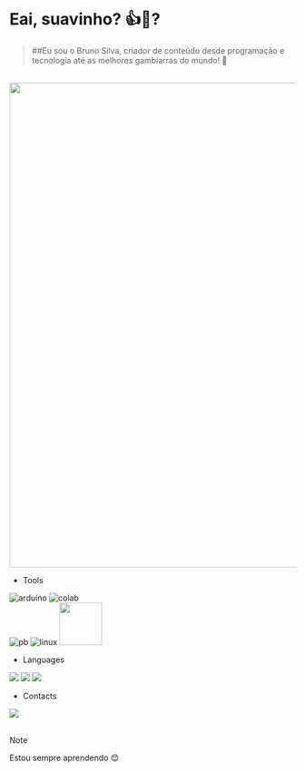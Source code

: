 # Eai, suavinho? 👍🍷?
> ##Eu sou o Bruno Silva, criador de conteúdo desde programação e tecnologia até as melhores gambiarras do mundo! 👀
<br>

<img width="855" src="https://i.ibb.co/Dgf1PCD/Design-sem-nome.png">
<br>

* Tools

![arduino](https://img.shields.io/badge/Arduino_IDE-00979D?style=for-the-badge&logo=arduino&logoColor=white)
![colab](https://img.shields.io/badge/Colab-F9AB00?style=for-the-badge&logo=googlecolab&color=525252)  
![pb](https://img.shields.io/badge/PowerBI-F2C811?style=for-the-badge&logo=Power%20BI&logoColor=white)
![linux](https://img.shields.io/badge/Linux-FCC624?style=for-the-badge&logo=linux&logoColor=black)
<img width="75" src="https://upload.wikimedia.org/wikipedia/commons/thumb/4/4c/Logo-tinkercad-wordmark.svg/512px-Logo-tinkercad-wordmark.svg.png?20191017154918"/>

* Languages
  
![](https://img.shields.io/badge/Python-FFD43B?style=for-the-badge&logo=python&logoColor=blue)
![](https://img.shields.io/badge/C%2B%2B-00599C?style=for-the-badge&logo=c%2B%2B&logoColor=white)
![](url)

* Contacts
                                                                                                        
<a href="Http://t.me/brunomeloso">
  <img src="https://img.shields.io/badge/Telegram-2CA5E0?style=for-the-badge&logo=telegram&logoColor=white"/>
</a>

<br>
<br>

> [!note]
> Estou sempre aprendendo 😊
